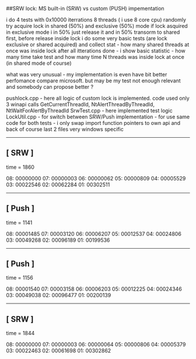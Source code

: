 ##SRW lock: MS built-in (SRW) vs custom (PUSH) impementation

i do 4 tests with 0x10000 iterrations
8 threads ( i use 8 core cpu) randomly try acquire lock in shared (50%) and exclusive (50%) mode
if lock asquired in exclusive mode i in 50% just release it and in 50% transorm to shared first, before release
inside lock i do some very basic tests (are lock exclusive or shared acquired) and collect stat - how many shared threads at once was inside lock
after all itterations done - i show basic statistic - how many time take test and how many time N threads was inside lock at once (in shared mode of course)

what was very unusual - my implementation is even have bit better perfomance compare microsoft. but may be my test not enough relevant and somebody can propose better ?


pushlock.cpp - here all logic of custom lock is implemented. 
code used only 3 winapi calls GetCurrentThreadId, NtAlertThreadByThreadId, NtWaitForAlertByThreadId
SrwTest.cpp - here implemented test logic
LockUtil.cpp - for switch between SRW/Push implementation - for use same code for both tests - i only swap import function pointers to own api and back
of course last 2 files very windows specific

---------------------------
[ SRW ]
---------------------------
time = 1860

08: 00000000
07: 00000003
06: 00000062
05: 00000809
04: 00005529
03: 00022546
02: 00062284
01: 00302511


---------------------------
[ Push ]
---------------------------
time = 1141

08: 00001485
07: 00003120
06: 00006207
05: 00012537
04: 00024806
03: 00049268
02: 00096189
01: 00199536


---------------------------
[ Push ]
---------------------------
time = 1156

08: 00001540
07: 00003158
06: 00006203
05: 00012225
04: 00024346
03: 00049038
02: 00096477
01: 00200139


---------------------------
[ SRW ]
---------------------------
time = 1844

08: 00000000
07: 00000003
06: 00000064
05: 00000806
04: 00005379
03: 00022463
02: 00061698
01: 00302862



